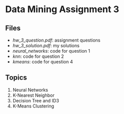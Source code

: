 # Data Mining Assignment 3

## Files

- *hw_3_question.pdf*: assignment questions
- *hw_3_solution.pdf*: my solutions
- *neural_networks*: code for question 1
- *knn*: code for question 2
- *kmeans*: code for question 4

## Topics

1. Neural Networks
2. K-Nearest Neighbor
3. Decision Tree and ID3
4. K-Means Clustering

